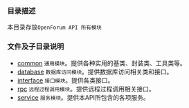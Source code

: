 ### 目录描述 ###
本目录存放```OpenForum API 所有模块```
### 文件及子目录说明 ###
- [common](common/README.md) ```通用模块```。提供各种实用的基类、封装类、工具类等。
- [database](database/README.md) ```数据库访问模块```。提供数据库访问相关类和接口。
- [interface](interface/README.md) ```接口模块```。提供各类接口。
- [rpc](rpc/README.md) ```远程过程调用模块```。提供远程过程调用相关接口。
- [service](service/README.md) ```服务模块```。提供本API所包含的各项服务。